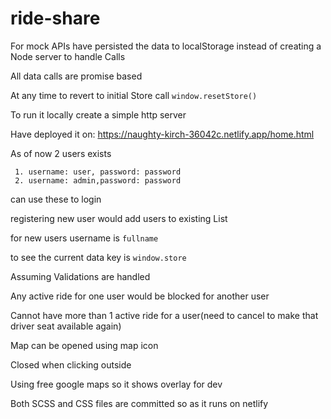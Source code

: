 # ride-share

For mock APIs have persisted the data to localStorage instead of creating a Node server to handle Calls

All data calls are promise based

At any time to revert to initial Store call `window.resetStore()`

To run it locally create a simple http server 

Have deployed it on: https://naughty-kirch-36042c.netlify.app/home.html

As of now 2 users exists
```
 1. username: user, password: password
 2. username: admin,password: password
```
can use these to login


registering new user would add users to existing List

for new users username is `fullname`

to see the current data key is `window.store`

Assuming Validations are handled 

Any active ride for one user would be blocked for another user

Cannot have more than 1 active ride for a user(need to cancel to make that driver seat available again)

Map can be opened using map icon

Closed when clicking outside

Using free google maps so it shows overlay for dev

Both SCSS and CSS files are committed so as it runs on netlify
